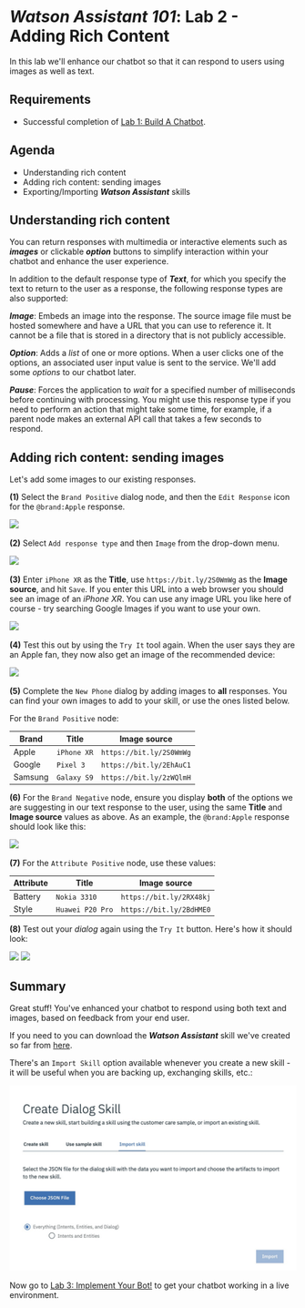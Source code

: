 # _**Watson Assistant 101**_: Lab 2 - Adding Rich Content
In this lab we'll enhance our chatbot so that it can respond to users using images as well as text.

## Requirements
- Successful completion of [Lab 1: Build A Chatbot](../1-Basics).

## Agenda
- Understanding rich content
- Adding rich content: sending images
- Exporting/Importing _**Watson Assistant**_ skills

## Understanding rich content
You can return responses with multimedia or interactive elements such as _**images**_ or clickable _**option**_ buttons to simplify interaction within your chatbot and enhance the user experience.

In addition to the default response type of _**Text**_, for which you specify the text to return to the user as a response, the following response types are also supported:

_**Image**_: Embeds an image into the response. The source image file must be hosted somewhere and have a URL that you can use to reference it. It cannot be a file that is stored in a directory that is not publicly accessible.

_**Option**_: Adds a _list_ of one or more options. When a user clicks one of the options, an associated user input value is sent to the service. We'll add some _options_ to our chatbot later.

_**Pause**_: Forces the application to _wait_ for a specified number of milliseconds before continuing with processing. You might use this response type if you need to perform an action that might take some time, for example, if a parent node makes an external API call that takes a few seconds to respond.

## Adding rich content: sending images
Let's add some images to our existing responses.

**(1)** Select the `Brand Positive` dialog node, and then the `Edit Response` icon for the `@brand:Apple` response.

![](./images/42-brand-positive-settings.jpg)

**(2)** Select `Add response type` and then `Image` from the drop-down menu.

![](./images/43-add-response-type.jpg)

**(3)** Enter `iPhone XR` as the **Title**, use `https://bit.ly/2S0WmWg` as the **Image source**, and hit `Save`. If you enter this URL into a web browser you should see an image of an _iPhone XR_. You can use any image URL you like here of course - try searching Google Images if you want to use your own.

![](./images/44-add-image-data.jpg)

**(4)** Test this out by using the `Try It` tool again. When the user says they are an Apple fan, they now also get an image of the recommended device:

![](./images/45-image-try-it.jpg)

**(5)** Complete the `New Phone` dialog by adding images to **all** responses. You can find your own images to add to your skill, or use the ones listed below.

For the `Brand Positive` node:

Brand   | Title     | Image source
--------|-----------|-----------------------
Apple   | `iPhone XR` | `https://bit.ly/2S0WmWg`
Google  | `Pixel 3`   | `https://bit.ly/2EhAuC1`
Samsung | `Galaxy S9` | `https://bit.ly/2zWQlmH`

**(6)** For the `Brand Negative` node, ensure you display **both** of the options we are suggesting in our text response to the user, using the same **Title** and **Image source** values as above. As an example, the `@brand:Apple` response should look like this:

![](./images/46-image-negative.jpg)

**(7)** For the `Attribute Positive` node, use these values:

Attribute | Title            | Image source
----------|------------------|-------------------------
Battery   | `Nokia 3310 `    | `https://bit.ly/2RX48kj`
Style     | `Huawei P20 Pro` | `https://bit.ly/2BdHME0`

**(8)** Test out your _dialog_ again using the `Try It` button. Here's how it should look:

![](./images/47-image-try-negative.jpg)
![](./images/48-image-try-style.jpg)

## Summary
Great stuff! You've enhanced your chatbot to respond using both text and images, based on feedback from your end user.

If you need to you can download the _**Watson Assistant**_ skill we've created so far from [here](./assistant/skill-Phone-Advisor-lab-2.json).

There's an `Import Skill` option available whenever you create a new skill - it will be useful when you are backing up, exchanging skills, etc.:

  ![](./images/34-import-skill.jpg)

Now go to [Lab 3: Implement Your Bot!](../3-Live) to get your chatbot working in a live environment.
